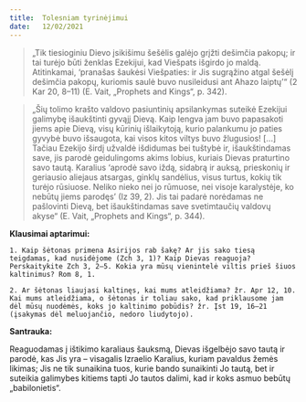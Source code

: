 ```yaml
---
title:  Tolesniam tyrinėjimui
date:   12/02/2021
---
```


> <p></p>
> „Tik tiesioginiu Dievo įsikišimu šešėlis galėjo grįžti dešimčia pakopų; ir tai turėjo būti ženklas Ezekijui, kad Viešpats išgirdo jo maldą. Atitinkamai, ‘pranašas šaukėsi Viešpaties: ir Jis sugrąžino atgal šešėlį dešimčia pakopų, kuriomis saulė buvo nusileidusi ant Ahazo laiptų’“ (2 Kar 20, 8–11) (E. Vait, „Prophets and Kings“, p. 342). 

> <p></p>
> „Šių tolimo krašto valdovo pasiuntinių apsilankymas suteikė Ezekijui galimybę išaukštinti gyvąjį Dievą. Kaip lengva jam buvo papasakoti jiems apie Dievą, visų kūrinių išlaikytoją, kurio palankumu jo paties gyvybė buvo išsaugota, kai visos kitos viltys buvo žlugusios! [...] Tačiau Ezekijo širdį užvaldė išdidumas bei tuštybė ir, išaukštindamas save, jis parodė geidulingoms akims lobius, kuriais Dievas praturtino savo tautą. Karalius ‘aprodė savo iždą, sidabrą ir auksą, prieskonių ir geriausio aliejaus atsargas, ginklų sandėlius, visus turtus, kokių tik turėjo rūsiuose. Neliko nieko nei jo rūmuose, nei visoje karalystėje, ko nebūtų jiems parodęs’ (Iz 39, 2). Jis tai padarė norėdamas ne pašlovinti Dievą, bet išaukštindamas save svetimtaučių valdovų akyse“ (E. Vait, „Prophets and Kings“, p. 344).
 
**Klausimai aptarimui:** 

`1. Kaip šėtonas primena Asirijos rab šakę? Ar jis sako tiesą teigdamas, kad nusidėjome (Zch 3, 1)? Kaip Dievas reaguoja? Perskaitykite Zch 3, 2–5. Kokia yra mūsų vienintelė viltis prieš šiuos kaltinimus? Rom 8, 1.`

`2. Ar šėtonas liaujasi kaltinęs, kai mums atleidžiama? žr. Apr 12, 10. Kai mums atleidžiama, o šėtonas ir toliau sako, kad priklausome jam dėl mūsų nuodėmės, koks jo kaltinimo pobūdis? žr. Įst 19, 16–21 (įsakymas dėl meluojančio, nedoro liudytojo).`

**Santrauka:**

Reaguodamas į ištikimo karaliaus šauksmą, Dievas išgelbėjo savo tautą ir parodė, kas Jis yra – visagalis Izraelio Karalius, kuriam pavaldus žemės likimas; Jis ne tik sunaikina tuos, kurie bando sunaikinti Jo tautą, bet ir suteikia galimybes kitiems tapti Jo tautos dalimi, kad ir koks asmuo bebūtų „babilonietis“.